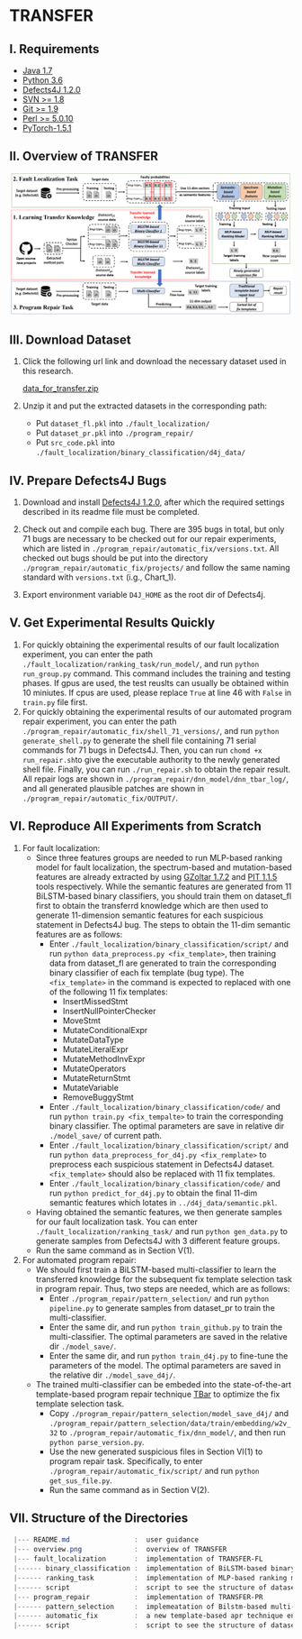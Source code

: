 
# TRANSFER

I. Requirements
--------------------
 - [Java 1.7](https://www.oracle.com/technetwork/java/javase/downloads/java-archive-downloads-javase7-521261.html)
 - [Python 3.6](https://www.python.org/downloads/)
 - [Defects4J 1.2.0](https://github.com/rjust/defects4j/releases/tag/v1.2.0)
 - [SVN >= 1.8](https://subversion.apache.org/packages.html)
 - [Git >= 1.9](https://git-scm.com/)
 - [Perl >= 5.0.10](https://www.perl.org/get.html)
 - [PyTorch-1.5.1](https://pytorch.org/)


II. Overview of TRANSFER
--------------------

![The overview of TRANSFER to perform fault localization and automated program repair.\label{step}](./overview.png)



III. Download Dataset
---------------------------
1. Click the following url link and download the necessary dataset used in this research.

    [data_for_transfer.zip](https://mega.nz/file/S5w0BILC#Q2BHCuRD2aW_61vshVbcxj-ObYh2cyGhqOAmAXNn-T0)

2. Unzip it and put the extracted datasets in the corresponding path: 
    * Put `dataset_fl.pkl` into `./fault_localization/`
    * Put `dataset_pr.pkl` into `./program_repair/`
    * Put `src_code.pkl` into `./fault_localization/binary_classification/d4j_data/` 


IV. Prepare Defects4J Bugs
---------------------------
 1. Download and install [Defects4J 1.2.0](https://github.com/rjust/defects4j/releases/tag/v1.2.0), after which the required settings described in its readme file must be completed.
 
 2. Check out and compile each bug. There are 395 bugs in total, but only 71 bugs are necessary to be checked out for our repair experiments, which are listed in `./program_repair/automatic_fix/versions.txt`. All checked out bugs should be put into the directory `./program_repair/automatic_fix/projects/` and follow the same naming standard with `versions.txt` (i.g., Chart_1).
  
 3. Export environment variable `D4J_HOME` as the root dir of Defects4j.
 

V. Get Experimental Results Quickly
 --------------------------
1. For quickly obtaining the experimental results of our fault localization experiment, you can enter the path `./fault_localization/ranking_task/run_model/`, and run `python run_group.py` command. This command includes the training and testing phases. If gpus are used, the test reuslts can usually be obtained within 10 miniutes. If cpus are used, please replace `True` at line 46 with `False` in `train.py` file first.
2. For quickly obtaining the experimental results of our automated program repair experiment, you can enter the path `./program_repair/automatic_fix/shell_71_versions/`, and run `python generate_shell.py` to generate the shell file containing 71 serial commands for 71 bugs in Defects4J. Then, you can run `chomd +x run_repair.sh`to give the executable authority to the newly generated shell file. Finally, you can run `./run_repair.sh` to obtain the repair result. All repair logs are shown in `./program_repair/dnn_model/dnn_tbar_log/`, and all generated plausible patches are shown in `./program_repair/automatic_fix/OUTPUT/`. 


VI. Reproduce All Experiments from Scratch 
--------------------------
1. For fault localization:
    * Since three features groups are needed to run MLP-based ranking model for fault localization, the spectrum-based and mutation-based features are already extracted by using [GZoltar 1.7.2](https://github.com/GZoltar/gzoltar/releases/tag/v1.7.2) and [PIT 1.1.5](https://pitest.org/downloads/) tools respectively. While the semantic features are generated from 11 BiLSTM-based binary classifiers, you should train them on dataset_fl first to obtain the transferrd knowledge which are then used to generate 11-dimension semantic features for each suspicious statement in Defects4J bug. The steps to obtain the 11-dim semantic features are as follows:
        * Enter `./fault_localization/binary_classification/script/` and run `python data_preprocess.py <fix_template>`, then training data from dataset_fl are generated to train the corresponding  binary classifier of each fix template (bug type). The `<fix_template>` in the command is expected to replaced with one of the following 11 fix templates:
            * InsertMissedStmt
            * InsertNullPointerChecker
            * MoveStmt
            * MutateConditionalExpr
            * MutateDataType
            * MutateLiteralExpr
            * MutateMethodInvExpr
            * MutateOperators
            * MutateReturnStmt
            * MutateVariable
            * RemoveBuggyStmt
        * Enter `./fault_localization/binary_classification/code/` and run `python train.py <fix_tempalte>` to train the corresponding binary classifier. The optimal parameters are save in relative dir `./model_save/` of current path.
        * Enter `./fault_localization/binary_classification/script/` and run `python data_preprocess_for_d4j.py <fix_remplate>` to preprocess each suspicious statement in Defects4J dataset. `<fix_template>` should also be replaced with 11 fix templates.
        * Enter `./fault_localization/binary_classification/code/` and run `python predict_for_d4j.py` to obtain the final 11-dim semantic features which lotates in `../d4j_data/semantic.pkl`.
    * Having obtained the semantic features, we then generate samples for our fault localization task. You can enter `./fault_localization/ranking_task/` and run `python gen_data.py` to generate samples from Defects4J with 3 different feature groups.
    * Run the same command as in Section V(1).
2. For automated program repair:
    * We should first train a BiLSTM-based multi-classifier to learn the transferred knowledge for the subsequent fix template selection task in program repair. Thus, two steps are needed, which are as follows:
        * Enter `./program_repair/pattern_selection/` and run `python pipeline.py` to generate samples from dataset_pr to train the multi-classifier.
        * Enter the same dir, and run `python train_github.py` to train the multi-classifier. The optimal parameters are saved in the relative dir `./model_save/`.
        * Enter the same dir, and run `python train_d4j.py` to fine-tune the parameters of the model. The optimal parameters are saved in the relative dir `./model_save_d4j/`.
    * The trained multi-classifier can be embeded into the state-of-the-art template-based program repair technique [TBar](https://github.com/TruX-DTF/TBar) to optimize the fix template selection task.
        * Copy `./program_repair/pattern_selection/model_save_d4j/` and `./program_repair/pattern_selection/data/train/embedding/w2v_32` to `./program_repair/automatic_fix/dnn_model/`, and then run `python parse_version.py`.
        * Use the new generated suspicious files in Section VI(1) to program repair task. Specifically, to enter `./program_repair/automatic_fix/script/` and run `python get_sus_file.py`.
        * Run the same command as in Section V(2).


VII. Structure of the Directories
 -------------------------------
 ```powershell
  |--- README.md                :  user guidance
  |--- overview.png             :  overview of TRANSFER
  |--- fault_localization       :  implementation of TRANSFER-FL
  |------ binary_classification :  implementation of BiLSTM-based binary classifier
  |------ ranking_task          :  implementation of MLP-based ranking model
  |------ script                :  script to see the structure of dataset_fl
  |--- program_repair           :  implementation of TRANSFER-PR
  |------ pattern_selection     :  implemeatation of Bilstm-based multi-classifier
  |------ automatic_fix         :  a new template-based apr technique enhanced by TRANSFER-PR
  |------ script                :  script to see the structure of dataset_pr  

```
